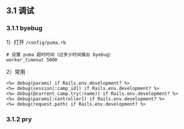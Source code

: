 ## 3.1 调试
### 3.1.1 byebug
1）打开 `/config/puma.rb`
```
# 设置 puma 超时时间（过多少时间推出 byebug）
worker_timeout 5000
```
2）常用
```
<%= debug(params) if Rails.env.development? %>
<%= debug(session[:camp_id]) if Rails.env.development? %>
<%= debug(@current_camp.try(:name)) if Rails.env.development? %>
<%= debug(params[:controller]) if Rails.env.development? %>
<%= debug(request.path) if Rails.env.development? %>
```
### 3.1.2 pry